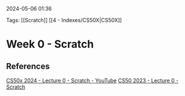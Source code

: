 2024-05-06 01:36

Tags:  [[Scratch]] [[4 - Indexes/CS50X|CS50X]]


# Week 0 - Scratch



## References

[CS50x 2024 - Lecture 0 - Scratch - YouTube](https://www.youtube.com/watch?v=3LPJfIKxwWc)
[CS50 2023 - Lecture 0 - Scratch](https://cdn.cs50.net/2023/fall/lectures/0/lecture0.pdf)
